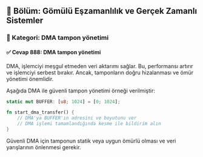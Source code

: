 ## 📘 Bölüm: Gömülü Eşzamanlılık ve Gerçek Zamanlı Sistemler  
### 🔹 Kategori: DMA tampon yönetimi  
#### ✅ Cevap 888: DMA tampon yönetimi

DMA, işlemciyi meşgul etmeden veri aktarımı sağlar. Bu, performansı artırır ve işlemciyi serbest bırakır. Ancak, tamponların doğru hizalanması ve ömür yönetimi önemlidir.

Aşağıda DMA ile güvenli tampon yönetimi örneği verilmiştir:

```rust
static mut BUFFER: [u8; 1024] = [0; 1024];

fn start_dma_transfer() {
    // DMA'ya BUFFER'ın adresini ve boyutunu ver
    // DMA işlemi tamamlandığında kesme ile bildirim alın
}
```

Güvenli DMA için tamponun statik veya uygun ömürlü olması ve veri yarışlarının önlenmesi gerekir.
